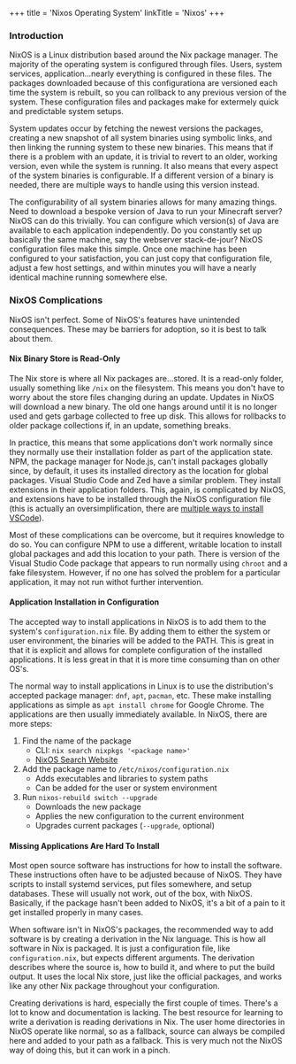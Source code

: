 +++
title = 'Nixos Operating System'
linkTitle = 'Nixos'
+++

### Introduction

NixOS is a Linux distribution based around the Nix package manager.  The majority of the operating system is configured through files.  Users, system services, application...nearly everything is configured in these files.  The packages downloaded because of this configurationa are versioned each time the system is rebuilt, so you can rollback to any previous version of the system.  These configuration files and packages make for extermely quick and predictable system setups.

System updates occur by fetching the newest versions the packages, creating a new snapshot of all system binaries using symbolic links, and then linking the running system to these new binaries.  This means that if there is a problem with an update, it is trivial to revert to an older, working version, even while the system is running.  It also means that every aspect of the system binaries is configurable.  If a different version of a binary is needed, there are multiple ways to handle using this version instead.

The configurability of all system binaries allows for many amazing things.  Need to download a bespoke version of Java to run your Minecraft server?  NixOS can do this trivially.  You can configure which version(s) of Java are available to each application independently.  Do you constantly set up basically the same machine, say the webserver stack-de-jour?  NixOS configuration files make this simple.  Once one machine has been configured to your satisfaction, you can just copy that configuration file, adjust a few host settings, and within minutes you will have a nearly identical machine running somewhere else.

### NixOS Complications

NixOS isn't perfect.  Some of NixOS's features have unintended consequences.  These may be barriers for adoption, so it is best to talk about them.

#### Nix Binary Store is Read-Only

The Nix store is where all Nix packages are...stored.  It is a read-only folder, usually something like `/nix` on the filesystem.  This means you don't have to worry about the store files changing during an update.  Updates in NixOS will download a new binary.  The old one hangs around until it is no longer used and gets garbage collected to free up disk.  This allows for rollbacks to older package collections if, in an update, something breaks.

In practice, this means that some applications don't work normally since they normally use their installation folder as part of the application state.  NPM, the package manager for Node.js, can't install packages globally since, by default, it uses its installed directory as the location for global packages.  Visual Studio Code and Zed have a similar problem.  They install extensions in their application folders.  This, again, is complicated by NixOS, and extensions have to be installed through the NixOS configuration file (this is actually an oversimplification, there are [multiple ways to install VSCode](https://nixos.wiki/wiki/Visual_Studio_Code)).

Most of these complications can be overcome, but it requires knowledge to do so.  You can configure NPM to use a different, writable location to install global packages and add this location to your path.  There is version of the Visual Studio Code package that appears to run normally using `chroot` and a fake filesystem.  However, if no one has solved the problem for a particular application, it may not run withot further intervention.

#### Application Installation in Configuration

The accepted way to install applications in NixOS is to add them to the system's `configuration.nix` file.  By adding them to either the system or user environment, the binaries will be added to the PATH.  This is great in that it is explicit and allows for complete configuration of the installed applications.  It is less great in that it is more time consuming than on other OS's.

The normal way to install applications in Linux is to use the distribution's accepted package manager: `dnf`, `apt`, `pacman`, etc.  These make installing applications as simple as `apt install chrome` for Google Chrome.  The applications are then usually immediately available.  In NixOS, there are more steps:

1) Find the name of the package
    * CLI: `nix search nixpkgs '<package name>'`
    * [NixOS Search Website](https://search.nixos.org/packages)
2) Add the package name to `/etc/nixos/configuration.nix`
    * Adds executables and libraries to system paths
    * Can be added for the user or system environment
3) Run `nixos-rebuild switch --upgrade`
    * Downloads the new package
    * Applies the new configuration to the current environment
    * Upgrades current packages (`--upgrade`, optional)

#### Missing Applications Are Hard To Install

Most open source software has instructions for how to install the software.  These instructions often have to be adjusted because of NixOS.  They have scripts to install systemd services, put files somewhere, and setup databases.  These will usually not work, out of the box, with NixOS.  Basically, if the package hasn't been added to NixOS, it's a bit of a pain to it get installed properly in many cases.

When software isn't in NixOS's packages, the recommended way to add software is by creating a derivation in the Nix language.  This is how all software in Nix is packaged.  It is just a configuration file, like `configuration.nix`, but expects different arguments.  The derivation describes where the source is, how to build it, and where to put the build output.  It uses the local Nix store, just like the official packages, and works like any other Nix package throughout your configuration.

Creating derivations is hard, especially the first couple of times.  There's a lot to know and documentation is lacking.  The best resource for learning to write a derivation is reading derivations in Nix.  The user home directories in NixOS operate like normal, so as a fallback, source can always be compiled here and added to your path as a fallback.  This is very much not the NixOS way of doing this, but it can work in a pinch.
